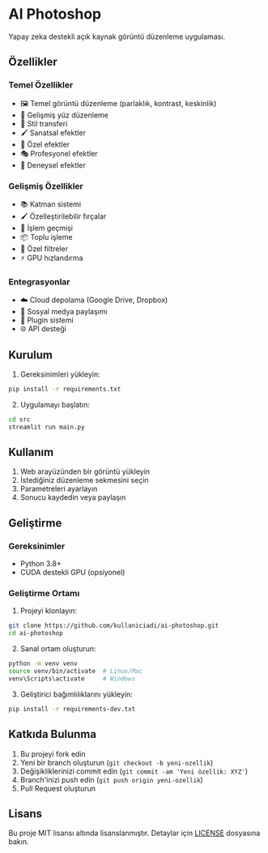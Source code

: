 # AI Photoshop

Yapay zeka destekli açık kaynak görüntü düzenleme uygulaması.

## Özellikler

### Temel Özellikler
- 🖼️ Temel görüntü düzenleme (parlaklık, kontrast, keskinlik)
- 👤 Gelişmiş yüz düzenleme
- 🎨 Stil transferi
- 🖌️ Sanatsal efektler
- 🌟 Özel efektler
- 🎭 Profesyonel efektler
- 🔮 Deneysel efektler

### Gelişmiş Özellikler
- 📚 Katman sistemi
- 🖌️ Özelleştirilebilir fırçalar
- 🔄 İşlem geçmişi
- 📦 Toplu işleme
- 🎨 Özel filtreler
- ⚡ GPU hızlandırma

### Entegrasyonlar
- ☁️ Cloud depolama (Google Drive, Dropbox)
- 📱 Sosyal medya paylaşımı
- 🔌 Plugin sistemi
- 🌐 API desteği

## Kurulum

1. Gereksinimleri yükleyin:
```bash
pip install -r requirements.txt
```

2. Uygulamayı başlatın:
```bash
cd src
streamlit run main.py
```

## Kullanım

1. Web arayüzünden bir görüntü yükleyin
2. İstediğiniz düzenleme sekmesini seçin
3. Parametreleri ayarlayın
4. Sonucu kaydedin veya paylaşın

## Geliştirme

### Gereksinimler
- Python 3.8+
- CUDA destekli GPU (opsiyonel)

### Geliştirme Ortamı
1. Projeyi klonlayın:
```bash
git clone https://github.com/kullaniciadi/ai-photoshop.git
cd ai-photoshop
```

2. Sanal ortam oluşturun:
```bash
python -m venv venv
source venv/bin/activate  # Linux/Mac
venv\Scripts\activate     # Windows
```

3. Geliştirici bağımlılıklarını yükleyin:
```bash
pip install -r requirements-dev.txt
```

## Katkıda Bulunma

1. Bu projeyi fork edin
2. Yeni bir branch oluşturun (`git checkout -b yeni-ozellik`)
3. Değişikliklerinizi commit edin (`git commit -am 'Yeni özellik: XYZ'`)
4. Branch'inizi push edin (`git push origin yeni-ozellik`)
5. Pull Request oluşturun

## Lisans

Bu proje MIT lisansı altında lisanslanmıştır. Detaylar için [LICENSE](LICENSE) dosyasına bakın. 